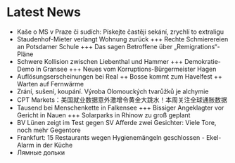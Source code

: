 # Latest News
-  Kaše o MS v Praze či sudích: Pískejte častěji sekání, zrychlí to extraligu
-  Staudenhof-Mieter verlangt Wohnung zurück +++ Rechte Schmierereien an Potsdamer Schule +++ Das sagen Betroffene über „Remigrations“-Pläne
-  Schwere Kollision zwischen Liebenthal und Hammer +++ Demokratie-Demo in Gransee +++ Neues vom Korruptions-Bürgermeister Hagen
-  Auflösungserscheinungen bei Real ++ Bosse kommt zum Havelfest ++ Warten auf Fernwärme
-  Zrání, sušení, koupání. Výroba Olomouckých tvarůžků je alchymie
-  CPT Markets：美国就业数据意外激增令黄金大跳水！本周关注全球通胀数据
-  Tausend bei Menschenkette in Falkensee +++ Bissiger Angeklagter vor Gericht in Nauen +++ Solarparks in Rhinow zu groß geplant
-  BV Lünen zeigt im Test gegen SV Afferde zwei Gesichter: Viele Tore, noch mehr Gegentore
-  Frankfurt: 15 Restaurants wegen Hygienemängeln geschlossen - Ekel-Alarm in der Küche
-  Лямные дольки
